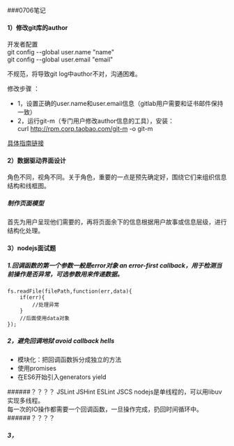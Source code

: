 ###0706笔记  

#### 1）修改git库的author
开发者配置  
	git config --global user.name "name"  
	git config --global user.email "email"

不规范，将导致git log中author不对，沟通困难。

修改步骤 ：  

+ 1，设置正确的user.name和user.email信息（gitlab用户需要和证书邮件保持一致）  
+ 2，运行git-m（专门用户修改author信息的工具），安装：  
	curl  http://rpm.corp.taobao.com/git-m  -o git-m  


[具体指南链接](http://baike.corp.taobao.com/index.php/Git-m)


#### 2）数据驱动界面设计

角色不同，视角不同。关于角色，重要的一点是预先确定好，围绕它们来组织信息结构和线框图。

##### 制作页面模型

首先为用户呈现他们需要的，再将页面余下的信息根据用户故事或信息层级，进行结构化处理。


#### 3）nodejs面试题

##### 1.回调函数的第一个参数一般是error对象 an error-first callback，用于检测当前操作是否异常，可选参数用来传递数据。
	fs.readFile(filePath,function(err,data){
		if(err){
			//处理异常
		}
		//后面使用data对象
	});


##### 2，避免回调地狱 avoid callback hells
+ 模块化：把回调函数拆分成独立的方法
+ 使用promises
+ 在ES6开始引入generators yield

######？？？？  JSLint JSHint ESLint JSCS
nodejs是单线程的，可以用libuv实现多线程。  
每一次的IO操作都需要一个回调函数，一旦操作完成，扔回时间循环中。
######？？？？  

##### 3，
